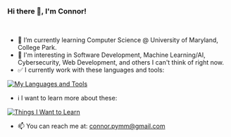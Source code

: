 ### Hi there 👋, I'm Connor!

<br>

- 🌱 I’m currently learning Computer Science @ University of Maryland, College Park.
- 🤔 I'm interesting in Software Development, Machine Learning/AI, Cybersecurity, Web Development, and others I can't think of right now.
- ✅ I currently work with these languages and tools:

[![My Languages and Tools](https://skills.thijs.gg/icons?i=java,py,cpp,html,css,js,git,unity)](https://skills.thijs.gg)

- ℹ️ I want to learn more about these:

[![Things I Want to Learn](https://skills.thijs.gg/icons?i=c,swift,mongodb,nodejs,react,lua,mysql)](https://skills.thijs.gg)

- 📫 You can reach me at: connor.pymm@gmail.com
